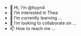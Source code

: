 - 👋 Hi, I’m @huyn4
- 👀 I’m interested in Thea
- 🌱 I’m currently learning ...
- 💞️ I’m looking to collaborate on ...
- 📫 How to reach me ...

<!---
huyn4/huyn4 is a ✨ special ✨ repository because its `README.md` (this file) appears on your GitHub profile.
You can click the Preview link to take a look at your changes.
--->
